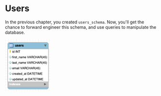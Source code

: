 # Users

In the previous chapter, you created `users_schema`. Now, you'll get the chance to forward engineer this schema, and use queries to manipulate the database.

<img src="imgs/users_schema-ERD_reference.png" alt="users_erd" width="150" />
